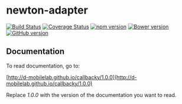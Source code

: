 # newton-adapter

[![Build Status](https://travis-ci.org/D-Mobilelab/callbacky.svg?branch=master)](https://travis-ci.org/D-Mobilelab/callbacky)
[![Coverage Status](https://coveralls.io/repos/github/D-Mobilelab/callbacky/badge.svg?branch=master&v=1)](https://coveralls.io/github/D-Mobilelab/callbacky?branch=master)
[![npm version](https://badge.fury.io/js/callbacky.svg)](https://badge.fury.io/js/callbacky)
[![Bower version](https://badge.fury.io/bo/callbacky.svg)](https://badge.fury.io/bo/callbacky)
[![GitHub version](https://badge.fury.io/gh/D-Mobilelab%2Fcallbacky.svg)](https://badge.fury.io/gh/D-Mobilelab%2Fcallbacky)

## Documentation

To read documentation, go to:

[http://d-mobilelab.github.io/callbacky/1.0.0](http://d-mobilelab.github.io/callbacky/1.0.0)

Replace <i>1.0.0</i> with the version of the documentation you want to read.

